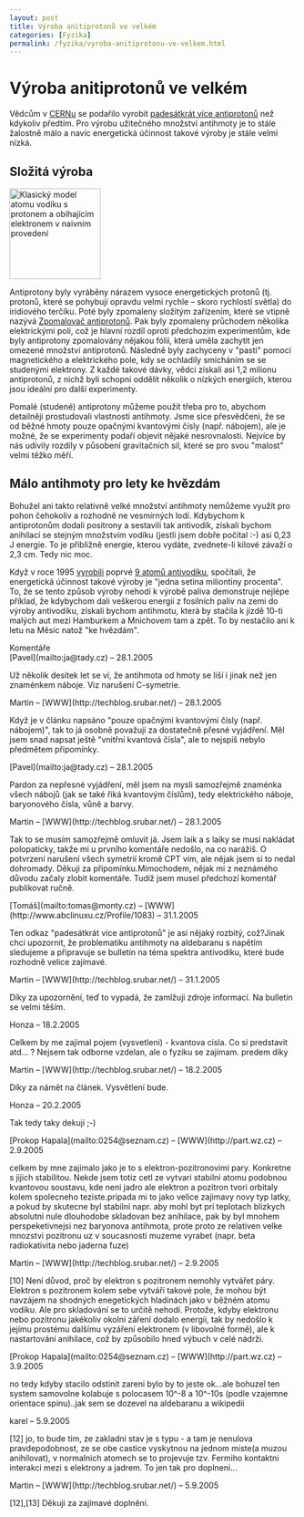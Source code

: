 ```yaml
---
layout: post
title: Výroba anitiprotonů ve velkém
categories: [Fyzika]
permalink: /fyzika/vyroba-anitiprotonu-ve-velkem.html
---
```

# Výroba anitiprotonů ve velkém

Vědcům v [CERNu](http://www.cern.ch/) se podařilo vyrobit [padesátkrát více antiprotonů](http://physicsweb.org/articles/news/9/1/14/1) než kdykoliv předtím. Pro výrobu užitečného množství antihmoty je to stále žalostně málo a navíc energetická účinnost takové výroby je stále velmi nízká.

## Složitá výroba

<div class="obry"><div class="leftbox"><img alt="Klasický model atomu vodíku s protonem a obíhajícím elektronem v naivním provedení" height="159" src="http://www.techblog.cz/images/vodik-klasicky-model-atomu.jpg" width="160"/></div></div> 

Antiprotony byly vyráběny nárazem vysoce energetických protonů (tj. protonů, které se pohybují opravdu velmi rychle – skoro rychlostí světla) do iridiového terčíku. Poté byly zpomaleny složitým zařízením, které se vtipně nazývá [Zpomalovač antiprotonů](http://www.aldebaran.cz/bulletin/2003_08_ant.html). Pak byly zpomaleny průchodem několika elektrickými poli, což je hlavní rozdíl oproti předchozím experimentům, kde byly antiprotony zpomalovány nějakou fólií, která uměla zachytit jen omezené množství antiprotonů. Následně byly zachyceny v "pasti" pomocí magnetického a elektrického pole, kdy se ochladily smícháním se se studenými elektrony. Z každé takové dávky, vědci získali asi 1,2 milionu antiprotonů, z nichž byli schopni oddělit několik o nízkých energiích, kterou jsou ideální pro další experimenty.

Pomalé (studené) antiprotony můžeme použít třeba pro to, abychom detailněji prostudovali vlastnosti antihmoty. Jsme sice přesvědčeni, že se od běžné hmoty pouze opačnými kvantovými čísly (např. nábojem), ale je možné, že se experimenty podaří objevit nějaké nesrovnalosti. Nejvíce by nás udivily rozdíly v působení gravitačních sil, které se pro svou "malost" velmi těžko měří.

## Málo antihmoty pro lety ke hvězdám

Bohužel ani takto relativně velké množství antihmoty nemůžeme využít pro pohon čehokoliv a rozhodně ne vesmírných lodí. Kdybychom k antiprotonům dodali positrony a sestavili tak antivodík, získali bychom anihilací se stejným množstvím vodíku (jestli jsem dobře počítal :-) asi 0,23 J energie. To je přibližně energie, kterou vydáte, zvednete-li kilové závaží o 2,3 cm. Tedy nic moc.

Když v roce 1995 [vyrobili](http://ikpe1101.ikp.kfa-juelich.de/ps210/) poprvé [9 atomů antivodíku](http://ikpe1101.ikp.kfa-juelich.de/ps210/AH_resultE.html), spočítali, že energetická účinnost takové výroby je "jedna setina miliontiny procenta". To, že se tento způsob výroby nehodí k výrobě paliva demonstruje nejlépe příklad, že kdybychom dali veškerou energii z fosilních paliv na zemi do výroby antivodíku, získali bychom antihmotu, která by stačila k jízdě 10-ti malých aut mezi Hamburkem a Mnichovem tam a zpět. To by nestačilo ani k letu na Měsíc natož "ke hvězdám".


<section id='comments-section'>
<div class='commentsheader'>Komentáře</div>        
<div class='comment-item-header' markdown=1>
[Pavel](mailto:ja@tady.cz)  &ndash; 28.1.2005
</div>

Už několik desítek let se ví, že antihmota od hmoty se liší i jinak než jen znaménkem náboje. Viz narušení C-symetrie.

<div class='comment-item-header' markdown=1>
Martin &ndash; [WWW](http://techblog.srubar.net/) &ndash; 28.1.2005
</div>

Když je v článku napsáno "pouze opačnými kvantovými čísly (např. nábojem)", tak to já osobně považuji za dostatečně přesné vyjádření. Měl jsem snad napsat ještě "vnitřní kvantová čísla", ale to nejspíš nebylo předmětem připomínky.

<div class='comment-item-header' markdown=1>
[Pavel](mailto:ja@tady.cz)  &ndash; 28.1.2005
</div>

Pardon za nepřesné vyjádření, měl jsem na mysli samozřejmě znaménka všech nábojů (jak se také říká kvantovým číslům), tedy elektrického náboje, baryonového čísla, vůně a barvy.

<div class='comment-item-header' markdown=1>
Martin &ndash; [WWW](http://techblog.srubar.net/) &ndash; 28.1.2005
</div>

Tak to se musím samozřejmě omluvit já. Jsem laik a s laiky se musí nakládat polopaticky, takže mi u prvního komentáře nedošlo, na co narážíš. O potvrzení narušení všech symetrií kromě CPT vím, ale nějak jsem si to nedal dohromady. Děkuji za připomínku.Mimochodem, nějak mi z neznámého důvodu začaly zlobit komentáře. Tudíž jsem musel předchozí komentář publikovat ručně.

<div class='comment-item-header' markdown=1>
[Tomáš](mailto:tomas@monty.cz) &ndash; [WWW](http://www.abclinuxu.cz/Profile/1083) &ndash; 31.1.2005
</div>

Ten odkaz "padesátkrát více antiprotonů" je asi nějaký rozbitý, což?Jinak chci upozornit, že problematiku antihmoty na aldebaranu s napětím sledujeme a připravuje se bulletin na téma spektra antivodíku, které bude rozhodně velice zajímavé.

<div class='comment-item-header' markdown=1>
Martin &ndash; [WWW](http://techblog.srubar.net/) &ndash; 31.1.2005
</div>

Díky za upozornění, teď to vypadá, že zamlžuji zdroje informací. Na bulletin se velmi těším.

<div class='comment-item-header' markdown=1>
Honza  &ndash; 18.2.2005
</div>

Celkem by me zajimal pojem (vysvetleni) - kvantova cisla. Co si predstavit  atd... ? Nejsem tak odborne vzdelan, ale o fyziku se zajimam. predem diky

<div class='comment-item-header' markdown=1>
Martin &ndash; [WWW](http://techblog.srubar.net/) &ndash; 18.2.2005
</div>

Díky za námět na článek. Vysvětlení bude.

<div class='comment-item-header' markdown=1>
Honza  &ndash; 20.2.2005
</div>

Tak tedy taky dekuji ;-)

<div class='comment-item-header' markdown=1>
[Prokop Hapala](mailto:0254@seznam.cz) &ndash; [WWW](http://part.wz.cz) &ndash; 2.9.2005
</div>

celkem by mne zajimalo jako je to s elektron-pozitronovimi pary. Konkretne s jijich stabilitou. Nekde jsem totiz cetl ze vytvari stabilni atomu podobnou kvantovou soustavu, kde neni jadro ale elektron a pozitron tvori orbitaly kolem spolecneho teziste.pripada mi to jako velice zajimavy novy typ latky, a pokud by skutecne byl stabilni napr. aby mohl byt pri teplotach blizkych absolutni nule dlouhodobe skladovan bez anihilace, pak by byl mnohem perspeketivnejsi nez baryonova antihmota, prote proto ze relativen velke mnozstvi pozitronu uz v soucasnosti muzeme vyrabet (napr. beta radiokativita nebo jaderna fuze)

<div class='comment-item-header' markdown=1>
Martin &ndash; [WWW](http://techblog.srubar.net/) &ndash; 2.9.2005
</div>

[10] Není důvod, proč by elektron s pozitronem nemohly vytvářet páry. Elektron s pozitronem kolem sebe vytváří takové pole, že mohou být navzájem na shodných enegetických hladinách jako v běžném atomu vodíku. Ale pro skladování se to určitě nehodí. Protože, kdyby elektronu nebo pozitronu jakékoliv okolní záření dodalo energii, tak by nedošlo k jejímu prostému dalšímu vyzáření elektronem (v libovolné formě), ale k nastartování anihilace, což by způsobilo hned výbuch v celé nádrži.

<div class='comment-item-header' markdown=1>
[Prokop Hapala](mailto:0254@seznam.cz) &ndash; [WWW](http://part.wz.cz) &ndash; 3.9.2005
</div>

no tedy kdyby stacilo odstinit zareni bylo by to jeste ok...ale bohuzel ten system samovolne kolabuje s polocasem 10^-8 a 10^-10s (podle vzajemne orientace spinu)..jak sem se dozevel na aldebaranu a wikipedii

<div class='comment-item-header' markdown=1>
karel  &ndash; 5.9.2005
</div>

[12] jo, to bude tim, ze zakladni stav je s typu - a tam je nenulova pravdepodobnost, ze se obe castice vyskytnou na jednom miste(a muzou anihilovat), v normalnich atomech se to projevuje tzv. Fermiho kontaktni interakci mezi s elektrony a jadrem. To jen tak pro doplneni...

<div class='comment-item-header' markdown=1>
Martin &ndash; [WWW](http://techblog.srubar.net/) &ndash; 5.9.2005
</div>

[12],[13] Děkuji za zajímavé doplnění.

</section>